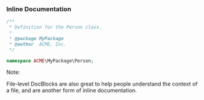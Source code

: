 ### Inline Documentation

```php
/**
 * Definition for the Person class.
 *
 * @package MyPackage
 * @author  ACME, Inc.
 */

namespace ACME\MyPackage\Person;
```

Note:

File-level DocBlocks are also great to help people understand the context of a file, and are another form of inline documentation.
